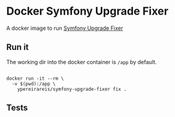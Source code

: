# Docker Symfony Upgrade Fixer

A docker image to run [Symfony Upgrade Fixer](https://github.com/umpirsky/Symfony-Upgrade-Fixer)

## Run it

The working dir into the docker container is `/app` by default.

```shell

docker run -it --rm \
  -v $(pwd):/app \
    ypereirareis/symfony-upgrade-fixer fix .

```

## Tests

